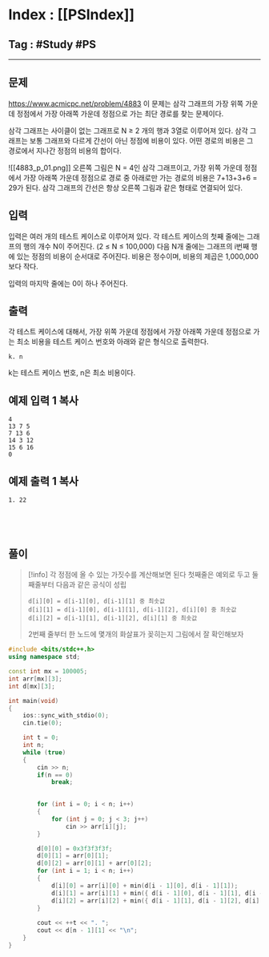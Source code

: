 # Index : [[PSIndex]]
## Tag : #Study #PS
---

## 문제
https://www.acmicpc.net/problem/4883
이 문제는 삼각 그래프의 가장 위쪽 가운데 정점에서 가장 아래쪽 가운데 정점으로 가는 최단 경로를 찾는 문제이다.

삼각 그래프는 사이클이 없는 그래프로 N ≥ 2 개의 행과 3열로 이루어져 있다. 삼각 그래프는 보통 그래프와 다르게 간선이 아닌 정점에 비용이 있다. 어떤 경로의 비용은 그 경로에서 지나간 정점의 비용의 합이다.

![[4883_p_01.png]]
오른쪽 그림은 N = 4인 삼각 그래프이고, 가장 위쪽 가운데 정점에서 가장 아래쪽 가운데 정점으로 경로 중 아래로만 가는 경로의 비용은 7+13+3+6 = 29가 된다. 삼각 그래프의 간선은 항상 오른쪽 그림과 같은 형태로 연결되어 있다.

## 입력

입력은 여러 개의 테스트 케이스로 이루어져 있다. 각 테스트 케이스의 첫째 줄에는 그래프의 행의 개수 N이 주어진다. (2 ≤ N ≤ 100,000) 다음 N개 줄에는 그래프의 i번째 행에 있는 정점의 비용이 순서대로 주어진다. 비용은 정수이며, 비용의 제곱은 1,000,000보다 작다.

입력의 마지막 줄에는 0이 하나 주어진다.

## 출력

각 테스트 케이스에 대해서, 가장 위쪽 가운데 정점에서 가장 아래쪽 가운데 정점으로 가는 최소 비용을 테스트 케이스 번호와 아래와 같은 형식으로 출력한다.

```
k. n
```

k는 테스트 케이스 번호, n은 최소 비용이다.

## 예제 입력 1 복사

```
4
13 7 5
7 13 6
14 3 12
15 6 16
0
```

## 예제 출력 1 복사

```
1. 22
```
   
---
## 풀이
> [!info] 각 정점에 올 수 있는 가짓수를 계산해보면 된다
> 첫째줄은 예외로 두고 둘째줄부터 다음과 같은 공식이 성립
> ```
> d[i][0] = d[i-1][0], d[i-1][1] 중 최솟값 
> d[i][1] = d[i-1][0], d[i-1][1], d[i-1][2], d[i][0] 중 최솟값
> d[i][2] = d[i-1][1], d[i-1][2], d[i][1] 중 최솟값
> ```
> 2번째 줄부터 한 노드에 몇개의 화살표가 꽂히는지 그림에서 잘 확인해보자
```cpp
#include <bits/stdc++.h>
using namespace std;

const int mx = 100005;
int arr[mx][3];
int d[mx][3];

int main(void) 
{
	ios::sync_with_stdio(0);
	cin.tie(0);

	int t = 0;
	int n;
	while (true)
	{
		cin >> n;
		if(n == 0)
			break;
		

		for (int i = 0; i < n; i++)
		{
			for (int j = 0; j < 3; j++)
				cin >> arr[i][j];
		}

		d[0][0] = 0x3f3f3f3f;
		d[0][1] = arr[0][1];
		d[0][2] = arr[0][1] + arr[0][2];
		for (int i = 1; i < n; i++)
		{
			d[i][0] = arr[i][0] + min(d[i - 1][0], d[i - 1][1]);
			d[i][1] = arr[i][1] + min({ d[i - 1][0], d[i - 1][1], d[i - 1][2], d[i][0] });
			d[i][2] = arr[i][2] + min({ d[i - 1][1], d[i - 1][2], d[i][1] });
		}
		
		cout << ++t << ". ";
		cout << d[n - 1][1] << "\n";
	}
}
```